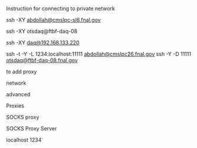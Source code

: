 Instruction for connecting to private network

 ssh -XY abdollah@cmslpc-sl6.fnal.gov

ssh -XY otsdaq@ftbf-daq-08

ssh -XY daq@192.168.133.220



ssh -t -Y -L 1234:localhost:11111 abdollah@cmslpc26.fnal.gov ssh -Y -D 11111 otsdaq@ftbf-daq-08.fnal.gov


to add proxy

network

advanced

Proxies

SOCKS proxy

SOCKS Proxy Server

localhost    1234`
